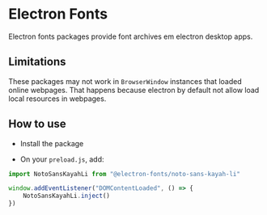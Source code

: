 # Electron Fonts

Electron fonts packages provide font archives em electron desktop apps.

## Limitations

These packages may not work in `BrowserWindow` instances that loaded online webpages. That happens because electron by default not allow load local resources in webpages.

## How to use

* Install the package

* On your `preload.js`, add:

```ts
import NotoSansKayahLi from "@electron-fonts/noto-sans-kayah-li"

window.addEventListener("DOMContentLoaded", () => {
    NotoSansKayahLi.inject()
})
```